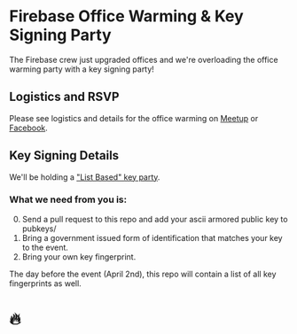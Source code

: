 # Firebase Office Warming & Key Signing Party

The Firebase crew just upgraded offices and we're overloading the office warming party with a key signing party!

## Logistics and RSVP 

Please see logistics and details for the office warming on [Meetup](http://www.meetup.com/firebase/events/171326742/) or [ Facebook](https://www.facebook.com/events/1451504431748932).

## Key Signing Details

We'll be holding a ["List Based" key party](http://cryptnet.net/fdp/crypto/keysigning_party/en/keysigning_party.html#list_based). 


### What we need from you is:

0. Send a pull request to this repo and add your ascii armored public key to pubkeys/ 
0. Bring a government issued form of identification that matches your key to the event.
0. Bring your own key fingerprint.

The day before the event (April 2nd), this repo will contain a list of all key fingerprints as well.


# 🔥

